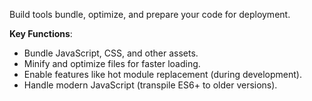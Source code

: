 Build tools bundle, optimize, and prepare your code for deployment.

**Key Functions**:  
* Bundle JavaScript, CSS, and other assets.  
* Minify and optimize files for faster loading.  
* Enable features like hot module replacement (during development).  
* Handle modern JavaScript (transpile ES6+ to older versions). 